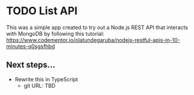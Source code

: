 # TODO List API

This was a simple app created to try out a Node.js REST API that interacts with MongoDB by following this tutorial:
https://www.codementor.io/olatundegaruba/nodejs-restful-apis-in-10-minutes-q0sgsfhbd

## Next steps...

* Rewrite this in TypeScript
  * git URL: TBD
  